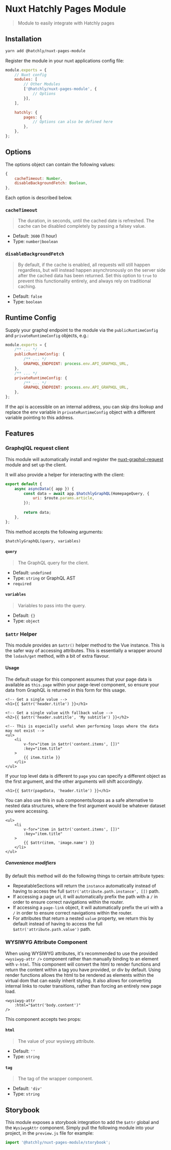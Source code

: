 # Nuxt Hatchly Pages Module

> Module to easily integrate with Hatchly pages

## Installation

```bash
yarn add @hatchly/nuxt-pages-module
```

Register the module in your nuxt applications config file:

```js
module.exports = {
    // Nuxt config
    modules: [
        // Other Modules
        ['@hatchly/nuxt-pages-module', {
            // Options
        }],
    ],

    hatchly: {
        pages: {
            // Options can also be defined here
        },
    },
};
```

## Options

The options object can contain the following values:

```js
{
    cacheTimeout: Number,
    disableBackgroundFetch: Boolean,
},
```

Each option is described below.

### `cacheTimeout`

> The duration, in seconds, until the cached date is refreshed. The cache can be disabled completely by passing a falsey value.

- Default: `3600` (1 hour)
- Type: `number|boolean`

### `disableBackgroundFetch`

> By default, if the cache is enabled, all requests will still happen regardless, but will instead happen asynchronously on the server side after the cached data has been returned. Set this option to `true` to prevent this functionality entirely, and always rely on traditional caching.

- Default: `false`
- Type: `boolean`

## Runtime Config

Supply your graphql endpoint to the module via the `publicRuntimeConfig` and `privateRuntimeConfig` objects, e.g.:

```js
module.exports = {
    /** ... */
    publicRuntimeConfig: {
        /** ... */
        GRAPHQL_ENDPOINT: process.env.API_GRAPHQL_URL,
    },
    /** ... */
    privateRuntimeConfig: {
        /** ... */
        GRAPHQL_ENDPOINT: process.env.API_GRAPHQL_URL,
    },
};
```

If the api is accessible on an internal address, you can skip dns lookup and replace the env variable in `privateRuntimeConfig` object with a different variable pointing to this address. 

## Features

### GraphqlQL request client

This module will automatically install and register the [nuxt-graphql-request](https://www.npmjs.com/package/nuxt-graphql-request) module and set up the client.

It will also provide a helper for interacting with the client:

```js
export default {
    async asyncData({ app }) {
        const data = await app.$hatchlyGraphQL(HomepageQuery, {
            uri: $route.params.article,
        });
    
        return data;
    },
};
```

This method accepts the following arguments:

`$hatchlyGraphQL(query, variables)`

#### `query`

> The GraphQL query for the client.

- Default: `undefined`
- Type: `string` or GraphQL AST
- `required`

#### `variables`

> Variables to pass into the query.

- Default: `{}`
- Type: `object`

### `$attr` Helper

This module provides an `$attr()` helper method to the Vue instance. This is the safer way of accessing attributes. This is essentially a wrapper around the `lodash/get` method, with a bit of extra flavour.

#### Usage

The default usage for this component assumes that your page data is available as `this.page` within your page-level component, so ensure your data from GraphQL is returned in this form for this usage.

```vue
<!-- Get a single value -->
<h1>{{ $attr('header.title') }}</h1>

<!-- Get a single value with fallback value -->
<h2>{{ $attr('header.subtitle', 'My subtitle') }}</h2>

<!-- This is especially useful when performing loops where the data may not exist -->
<ul>
    <li 
        v-for="item in $attr('content.items', [])" 
        :key="item.title"
    >
        {{ item.title }}
    </li>
</ul>
```

If your top level data is different to `page` you can specify a different object as the first argument, and the other arguments will shift accordingly.

```vue
<h1>{{ $attr(pageData, 'header.title') }}</h1>
```

You can also use this in sub components/loops as a safe alternative to nested data structures, where the first argument would be whatever dataset you were accessing.

```vue
<ul>
    <li 
        v-for="item in $attr('content.items', [])" 
        :key="item.title"
    >
        {{ $attr(item, 'image.name') }}
    </li>
</ul>
```

##### Convenience modifiers

By default this method will do the following things to certain attribute types:

- RepeatableSections will return the `instance` automatically instead of having to access the full `$attr('attribute.path.instance', [])` path.
- If accessing a page uri, it will automatically prefix the path with a `/` in order to ensure correct navigations within the router.
- If accessing a `page-link` object, it will automatically prefix the uri with a `/` in order to ensure correct navigations within the router.
- For attributes that return a nested `value` property, we return this by default instead of having to access the full `$attr('attribute.path.value')` path.

### WYSIWYG Attribute Component

When using WYSIWYG attributes, it's recommended to use the provided `<wysiwyg-attr />` component rather than manually binding to an element with `v-html`. This component will convert the html to render functions and return the content within a tag you have provided, or div by default. Using render functions allows the html to be rendered as elements within the virtual dom that can easily inherit styling. It also allows for converting internal links to router transitions, rather than forcing an entirely new page load.

```vue
<wysiwyg-attr
    :html="$attr('body.content')"
/>
```

This component accepts two props:

#### `html`

> The value of your wysiwyg attribute.

- Default: `''`
- Type: `string`

#### `tag`

> The tag of the wrapper component.

- Default: `'div'`
- Type: `string`

## Storybook

This module exposes a storybook integration to add the `$attr` global and the `WysiwygAttr` component. Simply pull the following module into your project, in the `preview.js` file for example:

```js
import '@hatchly/nuxt-pages-module/storybook';
``` 
